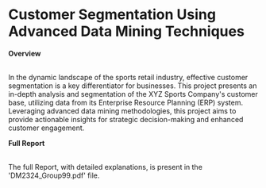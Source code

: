 # Customer Segmentation Using Advanced Data Mining Techniques

**Overview**

<br>
In the dynamic landscape of the sports retail industry, effective customer segmentation is a key differentiator for businesses. This project presents an in-depth analysis and segmentation of the XYZ Sports Company's customer base, utilizing data from its Enterprise Resource Planning (ERP) system. Leveraging advanced data mining methodologies, this project aims to provide actionable insights for strategic decision-making and enhanced customer engagement.
<br>

**Full Report**

<br>
The full Report, with detailed explanations, is present in the 'DM2324_Group99.pdf' file.
<br>
